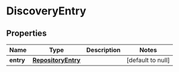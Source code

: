 # DiscoveryEntry

## Properties
Name | Type | Description | Notes
------------ | ------------- | ------------- | -------------
**entry** | [**RepositoryEntry**](RepositoryEntry.md) |  | [default to null]


